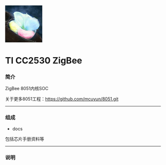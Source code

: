﻿[![sites](docs/mcuyun.png)](http://www.mcuyun.com)

# TI CC2530 ZigBee

### 简介

ZigBee 8051内核SOC

关于更多8051工程：https://github.com/mcuyun/8051.git

---

### 组成

- docs

包括芯片手册资料等



---

### 说明


